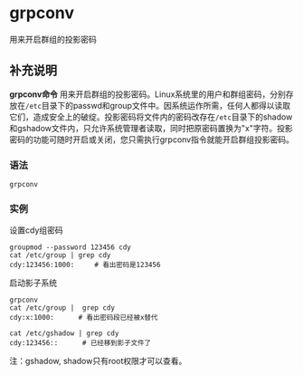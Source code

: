 grpconv
===

用来开启群组的投影密码

## 补充说明

**grpconv命令** 用来开启群组的投影密码。Linux系统里的用户和群组密码，分别存放在`/etc`目录下的passwd和group文件中。因系统运作所需，任何人都得以读取它们，造成安全上的破绽。投影密码将文件内的密码改存在`/etc`目录下的shadow和gshadow文件内，只允许系统管理者读取，同时把原密码置换为"x"字符。投影密码的功能可随时开启或关闭，您只需执行grpconv指令就能开启群组投影密码。

###  语法

```shell
grpconv
```

###  实例

设置cdy组密码

```shell
groupmod --password 123456 cdy
cat /etc/group | grep cdy
cdy:123456:1000:     # 看出密码是123456
```

启动影子系统

```shell
grpconv
cat /etc/group |  grep cdy
cdy:x:1000:      # 看出密码段已经被x替代

cat /etc/gshadow | grep cdy
cdy:123456::      # 已经移到影子文件了
```

注：gshadow, shadow只有root权限才可以查看。


<!-- Linux命令行搜索引擎：https://github.com/wsdo/linux-complete-guide.git -->
